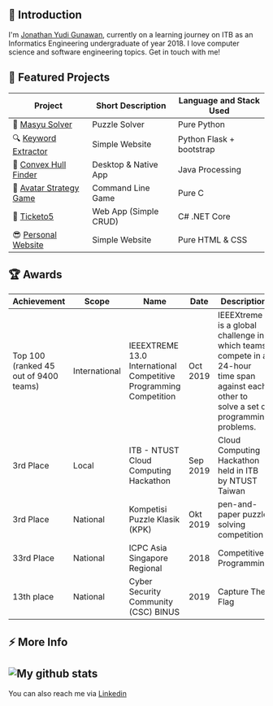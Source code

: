 ## 💬 Introduction
I'm [Jonathan Yudi Gunawan](https://jonathangun.github.io/), currently on a learning journey on ITB as an Informatics Engineering undergraduate of year 2018. I love computer science and software engineering topics. Get in touch with me!

## 🌱 Featured Projects
| Project | Short Description | Language and Stack Used |
|---------|-------------------|-------------------------|
|🧩 [Masyu Solver](https://github.com/JonathanGun/masyu-solver)                                       | Puzzle Solver         | Pure Python              |
|🔍 [Keyword Extractor](https://github.com/JonathanGun/Covid-keyword-extractor)                       | Simple Website        | Python Flask + bootstrap |
|📐 [Convex Hull Finder](https://github.com/JonathanGun/Convex-Hull-Finder)                           | Desktop & Native App  | Java Processing          |
|🧠 [Avatar Strategy Game](https://github.com/JonathanGun/Avatar-World-War-Multiplayer-Strategy-Game) | Command Line Game     | Pure C                   |
|🎫 [Ticketo5](https://github.com/JonathanGun/ticketo5)                                               | Web App (Simple CRUD) | C# .NET Core             |
|😎 [Personal Website](https://jonathangun.github.io/)                                                | Simple Website        | Pure HTML & CSS          |

## 🏆 Awards

| Achievement | Scope | Name | Date | Description |
|-------------|-------|------|------|-------------|
| Top 100 (ranked 45 out of 9400 teams) | International | IEEEXTREME 13.0 International Competitive Programming Competition | Oct 2019 | IEEEXtreme is a global challenge in which teams compete in a 24-hour time span against each other to solve a set of programming problems. |
| 3rd Place | Local | ITB - NTUST Cloud Computing Hackathon | Sep 2019 | Cloud Computing Hackathon held in ITB by NTUST Taiwan |
| 3rd Place | National | Kompetisi Puzzle Klasik (KPK) | Okt 2019 | pen-and-paper puzzle solving competition |
| 33rd Place | National | ICPC Asia Singapore Regional | 2018 | Competitive Programming |
| 13th place | National | Cyber Security Community (CSC) BINUS | 2019 | Capture The Flag |

## ⚡ More Info
![My github stats](https://github-readme-stats.vercel.app/api?username=jonathangun&show_icons=true)
---
You can also reach me via [Linkedin](https://www.linkedin.com/in/jonathan-yudi-gunawan-80b67a19a/)

